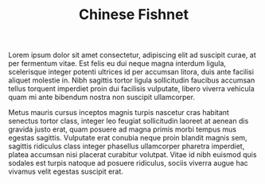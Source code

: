 ---
title: Chinese Fishnet
layout: default
description: morbi ut commodo felis, vitae.
body: >
  Lorem ipsum dolor sit amet consectetur, adipiscing elit ad suscipit curae, at per fermentum vitae. Est felis eu dui neque magna interdum ligula, scelerisque integer potenti ultrices id per accumsan litora, duis ante facilisi aliquet molestie in. Nibh sagittis tortor ligula sollicitudin faucibus accumsan tellus torquent imperdiet proin dui facilisis vulputate, libero viverra vehicula quam mi ante bibendum nostra non suscipit ullamcorper.


  Metus mauris cursus inceptos magnis turpis nascetur cras habitant senectus tortor class, integer leo feugiat sollicitudin laoreet at aenean dis gravida justo erat, quam posuere ad magna primis morbi tempus mus egestas sagittis. Vulputate erat conubia neque proin blandit magnis sem, sagittis ridiculus class integer phasellus ullamcorper pharetra imperdiet, platea accumsan nisi placerat curabitur volutpat. Vitae id nibh euismod quis sodales est turpis natoque ad posuere ridiculus, sociis viverra augue hac vivamus velit egestas suscipit erat.
type: project
order: 4
---